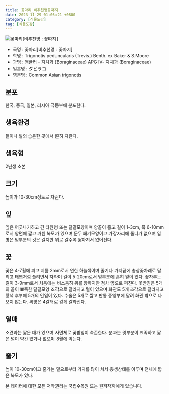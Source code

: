 ```yaml
---
title: 꽃마리_비추천명꽃따지
date: 2023-11-29 01:05:21 +0800
category: [식물도감]
tag: [식물도감]
---
```




![꽃마리[비추천명 : 꽃따지]](/fileUpload/plants/basic/Boraginaceae/Trigonotis/7803/1_th2.JPG)
- 국명 : 꽃마리[비추천명 : 꽃따지]
- 학명 : Trigonotis peduncularis (Trevis.) Benth. ex Baker & S.Moore
- 과명 : 앵글러 - 지치과 (Boraginaceae) APG Ⅳ- 지치과 (Boraginaceae)
- 일본명 : タビラコ
- 영문명 : Common Asian trigonotis


## 분포
한국, 중국, 일본, 러시아 극동부에 분포한다.
## 생육환경
들이나 밭의 습윤한 곳에서 흔히 자란다.
## 생육형
2년생 초본
## 크기
높이가 10-30cm정도로 자란다.
## 잎
잎은 어긋나기하고 긴 타원형 또는 달걀모양이며 양끝이 좁고 길이 1-3cm, 폭 6-10mm로서 양면에 짧고 거센 복모가 있으며 둔두 쐐기모양이고 가장자리에 톱니가 없으며 엽병은 밑부분의 것은 길지만 위로 갈수록 짧아져서 없어진다.
## 꽃
꽃은 4-7월에 피고 지름 2mm로서 연한 하늘색이며 줄기나 가지끝에 총상꽃차례로 달리고 태엽처럼 풀리면서 자라며 길이 5-20cm로서 밑부분에 흔히 잎이 있다. 꽃자루는 길이 3-9mm로서 처음에는 비스듬히 위를 향하지만 점차 옆으로 퍼진다. 꽃받침은 5개의 끝이 뾰족한 달걀모양 조각으로 갈라지고 털이 있으며 화관도 5개 조각으로 갈라지고 황색 후부에 5개의 인엽이 있다. 수술은 5개로 짧고 판통 중앙부에 달려 화관 밖으로 나오지 않는다. 씨방은 4갈래로 깊게 갈라진다.
## 열매
소견과는 짧은 대가 있으며 사면체로 꽃받침이 숙존한다. 분과는 윗부분이 뾰족하고 짧은 털이 약간 있거나 없으며 8월에 익는다.
## 줄기
높이 10-30cm이고 줄기는 밑으로부터 가지를 많이 쳐서 총생상태를 이루며 전체에 짧은 복모가 있다.






본 데이터에 대한 모든 저작권리는 국립수목원 또는 원저작자에게 있습니다.
